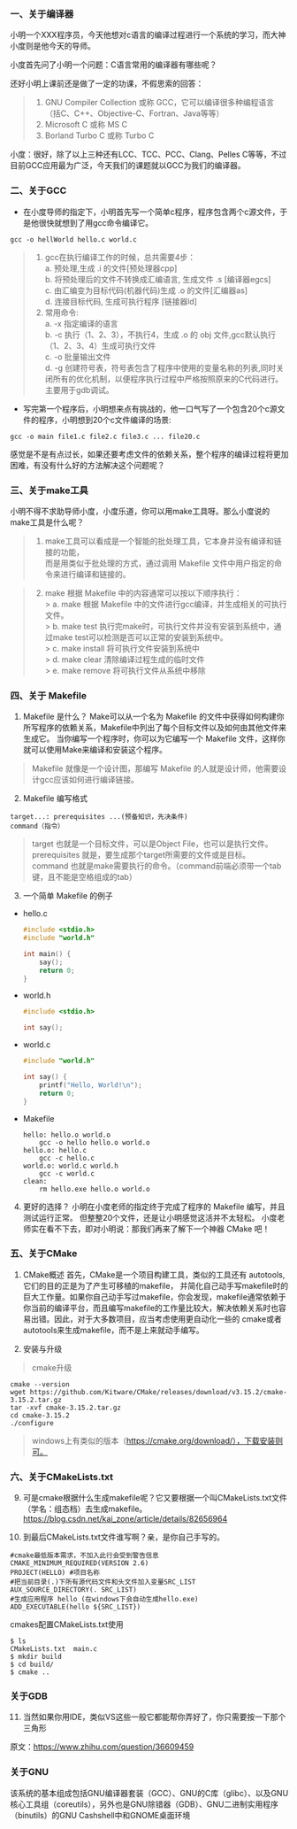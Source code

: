 ### 一、关于编译器
小明一个XXX程序员，今天他想对c语言的编译过程进行一个系统的学习，而大神小度则是他今天的导师。  

小度首先问了小明一个问题：C语言常用的编译器有哪些呢？  

还好小明上课前还是做了一定的功课，不假思索的回答：
> 1. GNU Compiler Collection 或称 GCC，它可以编译很多种编程语言（括C、C++、Objective-C、Fortran、Java等等）
> 2. Microsoft C 或称 MS C
> 3. Borland Turbo C 或称 Turbo C

小度：很好，除了以上三种还有LCC、TCC、PCC、Clang、Pelles C等等，不过目前GCC应用最为广泛，今天我们的课题就以GCC为我们的编译器。

### 二、关于GCC
* 在小度导师的指定下，小明首先写一个简单c程序，程序包含两个c源文件，于是他很快就想到了用gcc命令编译它。
```
gcc -o hellWorld hello.c world.c
```
> 1. gcc在执行编译工作的时候，总共需要4步：  
  > a. 预处理,生成 .i 的文件[预处理器cpp]  
  > b. 将预处理后的文件不转换成汇编语言, 生成文件 .s [编译器egcs]  
  > c. 由汇编变为目标代码(机器代码)生成 .o 的文件[汇编器as]  
  > d. 连接目标代码, 生成可执行程序 [链接器ld]  
> 2. 常用命令:  
  > a. -x 指定编译的语言  
  > b. -c 执行（1、2、3），不执行4，生成 .o 的 obj 文件,gcc默认执行（1、2、3、4）生成可执行文件  
  > c. -o 批量输出文件  
  > d. -g 创建符号表，符号表包含了程序中使用的变量名称的列表,同时关闭所有的优化机制，以便程序执行过程中严格按照原来的C代码进行。主要用于gdb调试。  


* 写完第一个程序后，小明想来点有挑战的，他一口气写了一个包含20个c源文件的程序，小明想到20个c文件编译的场景:
```
gcc -o main file1.c file2.c file3.c ... file20.c
```  
感觉是不是有点过长，如果还要考虑文件的依赖关系，整个程序的编译过程将更加困难，有没有什么好的方法解决这个问题呢？

### 三、关于make工具
小明不得不求助导师小度，小度乐道，你可以用make工具呀。那么小度说的make工具是什么呢？
  > 1. make工具可以看成是一个智能的批处理工具，它本身并没有编译和链接的功能，  
  而是用类似于批处理的方式，通过调用 Makefile 文件中用户指定的命令来进行编译和链接的。

  > 2. make 根据 Makefile 中的内容通常可以按以下顺序执行：  
    > a. make 根据 Makefile 中的文件进行gcc编译，并生成相关的可执行文件。  
    > b. make test 执行完make时，可执行文件并没有安装到系统中，通过make test可以检测是否可以正常的安装到系统中。  
    > c. make install 将可执行文件安装到系统中  
    > d. make clear 清除编译过程生成的临时文件  
    > e. make remove 将可执行文件从系统中移除  

### 四、关于 Makefile
1. Makefile 是什么？
Make可以从一个名为 Makefile 的文件中获得如何构建你所写程序的依赖关系，Makefile中列出了每个目标文件以及如何由其他文件来生成它。
当你编写一个程序时，你可以为它编写一个 Makefile 文件，这样你就可以使用Make来编译和安装这个程序。
> Makefile 就像是一个设计图，那编写 Makefile 的人就是设计师，他需要设计gcc应该如何进行编译链接。

2. Makefile 编写格式
```
target...: prerequisites ...(预备知识，先决条件)
command（指令）
```
> target 也就是一个目标文件，可以是Object File，也可以是执行文件。  
> prerequisites 就是，要生成那个target所需要的文件或是目标。  
> command 也就是make需要执行的命令。（command前端必须带一个tab键，且不能是空格组成的tab）  

3. 一个简单 Makefile 的例子
  * hello.c  
    ```c
    #include <stdio.h>
    #include "world.h"

    int main() {
        say();
        return 0;
    }
    ```
  * world.h
    ```c
    #include <stdio.h>

    int say();
    ```
  * world.c
    ```c
    #include "world.h"

    int say() {
        printf("Hello, World!\n");
        return 0;
    }
    ```
  * Makefile
    ```
    hello: hello.o world.o
    	gcc -o hello hello.o world.o
    hello.o: hello.c
    	gcc -c hello.c
    world.o: world.c world.h
    	gcc -c world.c
    clean:
    	rm hello.exe hello.o world.o
    ```
4. 更好的选择？
小明在小度老师的指定终于完成了程序的 Makefile 编写，并且测试运行正常。
但整整20个文件，还是让小明感觉这活并不太轻松。
小度老师实在看不下去，即对小明说：那我们再来了解下一个神器 CMake 吧！

### 五、关于CMake
1. CMake概述
首先，CMake是一个项目构建工具，类似的工具还有 autotools,它们的目的正是为了产生可移植的makefile，
并简化自己动手写makefile时的巨大工作量。如果你自己动手写过makefile，你会发现，makefile通常依赖于你当前的编译平台，而且编写makefile的工作量比较大，解决依赖关系时也容易出错。因此，对于大多数项目，应当考虑使用更自动化一些的 cmake或者autotools来生成makefile，而不是上来就动手编写。

2. 安装与升级
  > cmake升级
  ```
  cmake --version
  wget https://github.com/Kitware/CMake/releases/download/v3.15.2/cmake-3.15.2.tar.gz
  tar -xvf cmake-3.15.2.tar.gz
  cd cmake-3.15.2
  ./configure
 ```
 > windows上有类似的版本（https://cmake.org/download/），下载安装则可。

### 六、关于CMakeLists.txt
9. 可是cmake根据什么生成makefile呢？它又要根据一个叫CMakeLists.txt文件
（学名：组态档）去生成makefile。
https://blog.csdn.net/kai_zone/article/details/82656964

10. 到最后CMakeLists.txt文件谁写啊？亲，是你自己手写的。
```
#cmake最低版本需求，不加入此行会受到警告信息
CMAKE_MINIMUM_REQUIRED(VERSION 2.6)
PROJECT(HELLO) #项目名称
#把当前目录(.)下所有源代码文件和头文件加入变量SRC_LIST
AUX_SOURCE_DIRECTORY(. SRC_LIST)
#生成应用程序 hello (在windows下会自动生成hello.exe)
ADD_EXECUTABLE(hello ${SRC_LIST})
```
cmakes配置CMakeLists.txt使用
```
$ ls
CMakeLists.txt  main.c
$ mkdir build
$ cd build/
$ cmake ..
```
### 关于GDB
11. 当然如果你用IDE，类似VS这些一般它都能帮你弄好了，你只需要按一下那个三角形

原文：https://www.zhihu.com/question/36609459

### 关于GNU
该系统的基本组成包括GNU编译器套装（GCC）、GNU的C库（glibc）、以及GNU核心工具组（coreutils），另外也是GNU除错器（GDB）、GNU二进制实用程序（binutils）的GNU Cashshell中和GNOME桌面环境
